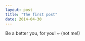 ```yaml
---
layout: post
title: "The first post"
date: 2014-04-30
---
```


Be a better you, for you!
~ (not me!)
